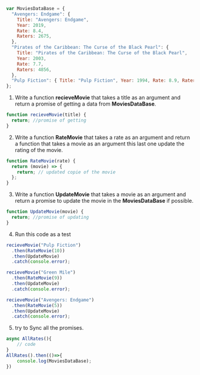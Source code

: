 ```javascript
var MoviesDataBase = {
  "Avengers: Endgame": {
    Title: "Avengers: Endgame",
    Year: 2019,
    Rate: 8.4,
    Raters: 2675,
  },
  "Pirates of the Caribbean: The Curse of the Black Pearl": {
    Title: "Pirates of the Caribbean: The Curse of the Black Pearl",
    Year: 2003,
    Rate: 7.7,
    Raters: 4856,
  },
  "Pulp Fiction": { Title: "Pulp Fiction", Year: 1994, Rate: 8.9, Raters: 10 },
};
```

1. Write a function **recieveMovie** that takes a title as an argument and return a promise of getting a data from **MoviesDataBase**.

```javascript
function recieveMovie(title) {
  return; //promise of getting
}
```

2. Write a function **RateMovie** that takes a rate as an argument and return a function that takes a movie as an argument this last one update the rating of the movie.

```javascript
function RateMovie(rate) {
  return (movie) => {
    return; // updated copie of the movie
  };
}
```

3. Write a function **UpdateMovie** that takes a movie as an argument and return a promise to update the movie in the **MoviesDataBase** if possible.

```javascript
function UpdateMovie(movie) {
  return; //promise of updating
}
```

4. Run this code as a test

```javascript
recieveMovie("Pulp Fiction")
  .then(RateMovie(10))
  .then(UpdateMovie)
  .catch(console.error);

recieveMovie("Green Mile")
  .then(RateMovie(9))
  .then(UpdateMovie)
  .catch(console.error);

recieveMovie("Avengers: Endgame")
  .then(RateMovie(5))
  .then(UpdateMovie)
  .catch(console.error);
```

5. try to Sync all the promises.

```javascript
async AllRates(){
    // code
}
AllRates().then(()=>{
    console.log(MoviesDataBase);
})
```
